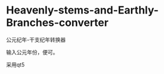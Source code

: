 # Heavenly-stems-and-Earthly-Branches-converter
公元纪年-干支纪年转换器      

输入公元年份，便可。                

采用qt5

